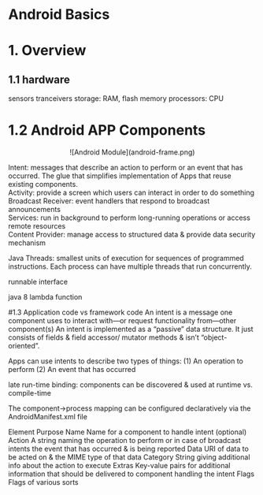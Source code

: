 # Android Basics


# 1. Overview

## 1.1 hardware
sensors
tranceivers
storage: RAM, flash memory
processors: CPU


# 1.2 Android APP Components
<p align="center">
![Android Module](android-frame.png)
</p>

Intent: messages that describe an action to perform or an event that has occurred. The glue that simplifies implementation of Apps that reuse existing components.  
Activity: provide a screen which users can interact in order to do something  
Broadcast Receiver: event handlers that respond to broadcast announcements  
Services: run in background to perform long-running operations or access remote resources  
Content Provider: manage access to structured data & provide data security mechanism   





Java Threads: smallest units of execution for sequences of programmed instructions. Each process can have multiple threads that run concurrently.

runnable interface

java 8 lambda function

#1.3 Application code vs framework code
An intent is a message one component uses to interact with—or request functionality from—other component(s)
An intent is implemented as a “passive” data structure. It just consists of fields & field accessor/ mutator methods & isn’t “object-oriented”.

Apps can use intents to describe two types of things:
(1) An operation to perform
(2) An event that has occurred

late run-time binding: components can be discovered & used at runtime vs. compile-time

The component->process mapping can be configured declaratively via the AndroidManifest.xml file


Element
Purpose
Name
Name for a component to handle intent (optional)
Action
A string naming the operation to perform or in case of broadcast intents the event that has occurred & is being reported
Data
URI of data to be acted on & the MIME type of that data
Category
String giving additional info about the action to execute
Extras
Key-value pairs for additional information that should be delivered to component handling the intent
Flags
Flags of various sorts




